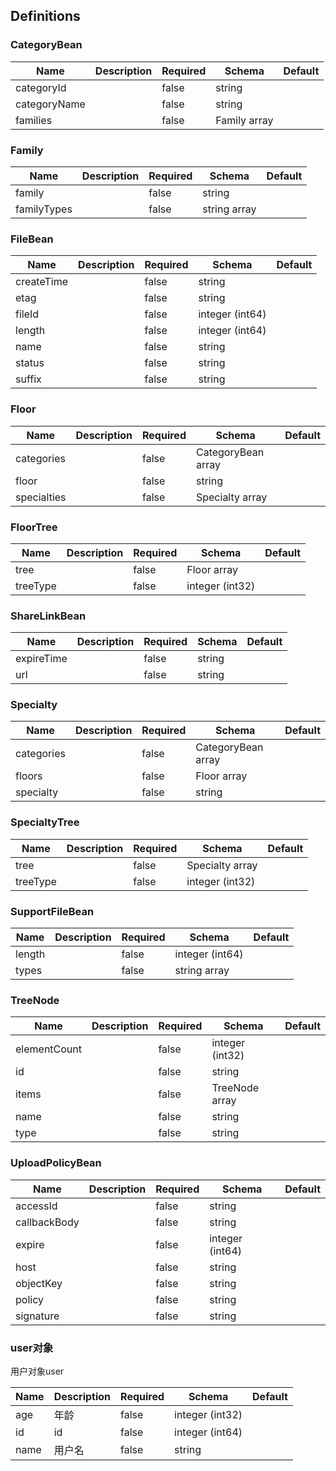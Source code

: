 ## Definitions
### CategoryBean
|Name|Description|Required|Schema|Default|
|----|----|----|----|----|
|categoryId||false|string||
|categoryName||false|string||
|families||false|Family array||


### Family
|Name|Description|Required|Schema|Default|
|----|----|----|----|----|
|family||false|string||
|familyTypes||false|string array||


### FileBean
|Name|Description|Required|Schema|Default|
|----|----|----|----|----|
|createTime||false|string||
|etag||false|string||
|fileId||false|integer (int64)||
|length||false|integer (int64)||
|name||false|string||
|status||false|string||
|suffix||false|string||


### Floor
|Name|Description|Required|Schema|Default|
|----|----|----|----|----|
|categories||false|CategoryBean array||
|floor||false|string||
|specialties||false|Specialty array||


### FloorTree
|Name|Description|Required|Schema|Default|
|----|----|----|----|----|
|tree||false|Floor array||
|treeType||false|integer (int32)||


### ShareLinkBean
|Name|Description|Required|Schema|Default|
|----|----|----|----|----|
|expireTime||false|string||
|url||false|string||


### Specialty
|Name|Description|Required|Schema|Default|
|----|----|----|----|----|
|categories||false|CategoryBean array||
|floors||false|Floor array||
|specialty||false|string||


### SpecialtyTree
|Name|Description|Required|Schema|Default|
|----|----|----|----|----|
|tree||false|Specialty array||
|treeType||false|integer (int32)||


### SupportFileBean
|Name|Description|Required|Schema|Default|
|----|----|----|----|----|
|length||false|integer (int64)||
|types||false|string array||


### TreeNode
|Name|Description|Required|Schema|Default|
|----|----|----|----|----|
|elementCount||false|integer (int32)||
|id||false|string||
|items||false|TreeNode array||
|name||false|string||
|type||false|string||


### UploadPolicyBean
|Name|Description|Required|Schema|Default|
|----|----|----|----|----|
|accessId||false|string||
|callbackBody||false|string||
|expire||false|integer (int64)||
|host||false|string||
|objectKey||false|string||
|policy||false|string||
|signature||false|string||


### user对象

用户对象user

|Name|Description|Required|Schema|Default|
|----|----|----|----|----|
|age|年龄|false|integer (int32)||
|id|id|false|integer (int64)||
|name|用户名|false|string||


